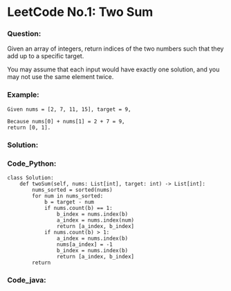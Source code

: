 # LeetCode No.1: Two Sum

### Question:

Given an array of integers, return indices of the two numbers such that they add up to a specific target.

You may assume that each input would have exactly one solution, and you may not use the same element twice.

### Example:

```
Given nums = [2, 7, 11, 15], target = 9,

Because nums[0] + nums[1] = 2 + 7 = 9,
return [0, 1].
```

### Solution:

### Code_Python:

```
class Solution:
    def twoSum(self, nums: List[int], target: int) -> List[int]:
        nums_sorted = sorted(nums)
        for num in nums_sorted:
            b = target - num
            if nums.count(b) == 1:
                b_index = nums.index(b)
                a_index = nums.index(num)
                return [a_index, b_index]
            if nums.count(b) > 1:
                a_index = nums.index(b)
                nums[a_index] = -1
                b_index = nums.index(b)
                return [a_index, b_index]
        return
```

### Code_java: